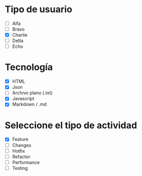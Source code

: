 # Tipo de usuario
- [ ] Alfa
- [ ] Bravo 
- [x] Charlie
- [ ] Delta
- [ ] Echo

# Tecnología
- [x] HTML 
- [x] Json 
- [ ] Archivo plano (.txt) 
- [x] Javascript 
- [x] Markdown / .md

# Seleccione el tipo de actividad
- [x] Feature
- [ ] Changes
- [ ] Hotfix
- [ ] Refactor
- [ ] Performance
- [ ] Testing
